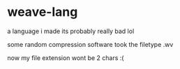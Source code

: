 # weave-lang
a language i made its probably really bad lol

some random compression software took the filetype .wv

now my file extension wont be 2 chars :(